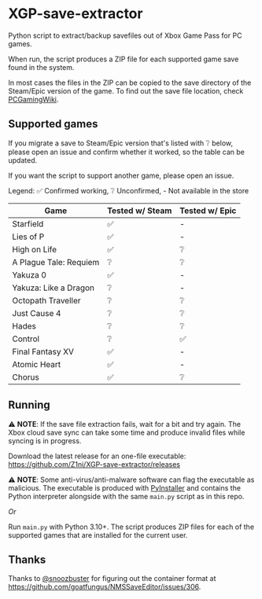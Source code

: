 # XGP-save-extractor
Python script to extract/backup savefiles out of Xbox Game Pass for PC games.

When run, the script produces a ZIP file for each supported game save found in the system.

In most cases the files in the ZIP can be copied to the save directory of the Steam/Epic version of the game. To find out the save file location, check [PCGamingWiki](https://www.pcgamingwiki.com/).

## Supported games
If you migrate a save to Steam/Epic version that's listed with ❔ below, please open an issue and confirm whether it worked, so the table can be updated.

If you want the script to support another game, please open an issue.

Legend: ✅ Confirmed working, ❔ Unconfirmed, - Not available in the store

| Game | Tested w/ Steam | Tested w/ Epic |
|-|-|-|
| Starfield | ✅ | - |
| Lies of P | ✅ | - |
| High on Life | ✅ | ❔ |
| A Plague Tale: Requiem | ❔ | ❔ |
| Yakuza 0 | ✅ | - |
| Yakuza: Like a Dragon | ❔ | - |
| Octopath Traveller | ❔ | ❔ |
| Just Cause 4 | ❔ | ❔ |
| Hades | ❔ | ❔ |
| Control | ❔ | ✅ |
| Final Fantasy XV | ✅ | - |
| Atomic Heart | ✅ | - |
| Chorus | ✅ | ❔ |

## Running
⚠️ **NOTE**: If the save file extraction fails, wait for a bit and try again. The Xbox cloud save sync can take some time and produce invalid files while syncing is in progress.

Download the latest release for an one-file executable: https://github.com/Z1ni/XGP-save-extractor/releases

⚠️ **NOTE**: Some anti-virus/anti-malware software can flag the executable as malicious. The executable is produced with [PyInstaller](https://pyinstaller.org/) and contains the Python interpreter alongside with the same `main.py` script as in this repo.

*Or*

Run `main.py` with Python 3.10+. The script produces ZIP files for each of the supported games that are installed for the current user.

## Thanks
Thanks to [@snoozbuster](https://github.com/snoozbuster) for figuring out the container format at https://github.com/goatfungus/NMSSaveEditor/issues/306.
